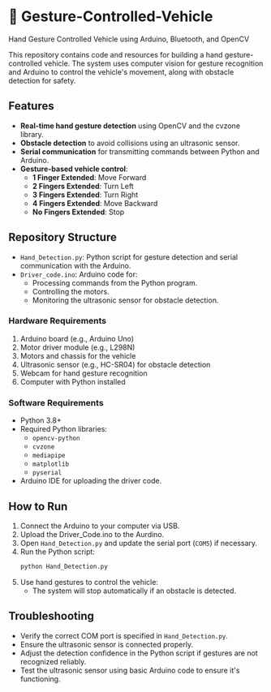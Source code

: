 # 🚗 Gesture-Controlled-Vehicle
Hand Gesture Controlled Vehicle using Arduino, Bluetooth, and OpenCV

This repository contains code and resources for building a hand gesture-controlled vehicle. The system uses computer vision for gesture recognition and Arduino to control the vehicle's movement, along with obstacle detection for safety.

## Features
- **Real-time hand gesture detection** using OpenCV and the cvzone library.
- **Obstacle detection** to avoid collisions using an ultrasonic sensor.
- **Serial communication** for transmitting commands between Python and Arduino.
- **Gesture-based vehicle control**:
  - **1 Finger Extended**: Move Forward
  - **2 Fingers Extended**: Turn Left
  - **3 Fingers Extended**: Turn Right
  - **4 Fingers Extended**: Move Backward
  - **No Fingers Extended**: Stop


## Repository Structure
- `Hand_Detection.py`: Python script for gesture detection and serial communication with the Arduino.
- `Driver_code.ino`: Arduino code for:
  - Processing commands from the Python program.
  - Controlling the motors.
  - Monitoring the ultrasonic sensor for obstacle detection.

### Hardware Requirements
1. Arduino board (e.g., Arduino Uno)
2. Motor driver module (e.g., L298N)
3. Motors and chassis for the vehicle
4. Ultrasonic sensor (e.g., HC-SR04) for obstacle detection
5. Webcam for hand gesture recognition
6. Computer with Python installed

### Software Requirements
- Python 3.8+
- Required Python libraries:
  - `opencv-python`
  - `cvzone`
  - `mediapipe`
  - `matplotlib`
  - `pyserial`
- Arduino IDE for uploading the driver code.

## How to Run
1. Connect the Arduino to your computer via USB. 
2. Upload the Driver_Code.ino to the Aurdino.
3. Open `Hand_Detection.py` and update the serial port (`COM5`) if necessary.
4. Run the Python script:
   ```bash
   python Hand_Detection.py
   ```
5. Use hand gestures to control the vehicle:
   - The system will stop automatically if an obstacle is detected.
  
## Troubleshooting
- Verify the correct COM port is specified in `Hand_Detection.py`.
- Ensure the ultrasonic sensor is connected properly.
- Adjust the detection confidence in the Python script if gestures are not recognized reliably.
- Test the ultrasonic sensor using basic Arduino code to ensure it's functioning.

